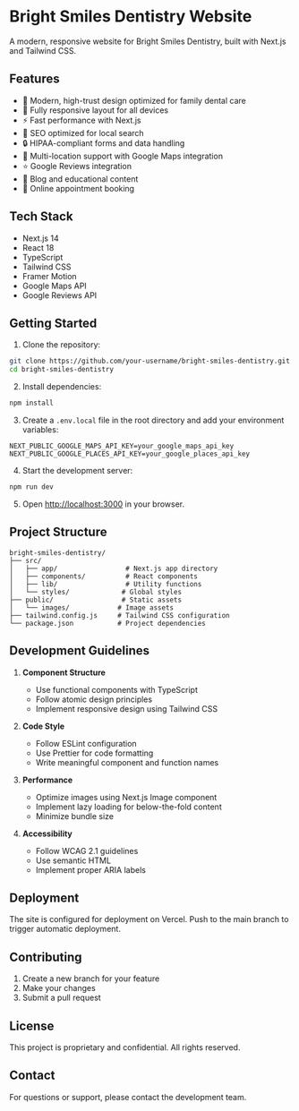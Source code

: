 # Bright Smiles Dentistry Website

A modern, responsive website for Bright Smiles Dentistry, built with Next.js and Tailwind CSS.

## Features

- 🎨 Modern, high-trust design optimized for family dental care
- 📱 Fully responsive layout for all devices
- ⚡ Fast performance with Next.js
- 🎯 SEO optimized for local search
- 🔒 HIPAA-compliant forms and data handling
- 📍 Multi-location support with Google Maps integration
- ⭐ Google Reviews integration
- 📝 Blog and educational content
- 📅 Online appointment booking

## Tech Stack

- Next.js 14
- React 18
- TypeScript
- Tailwind CSS
- Framer Motion
- Google Maps API
- Google Reviews API

## Getting Started

1. Clone the repository:
```bash
git clone https://github.com/your-username/bright-smiles-dentistry.git
cd bright-smiles-dentistry
```

2. Install dependencies:
```bash
npm install
```

3. Create a `.env.local` file in the root directory and add your environment variables:
```env
NEXT_PUBLIC_GOOGLE_MAPS_API_KEY=your_google_maps_api_key
NEXT_PUBLIC_GOOGLE_PLACES_API_KEY=your_google_places_api_key
```

4. Start the development server:
```bash
npm run dev
```

5. Open [http://localhost:3000](http://localhost:3000) in your browser.

## Project Structure

```
bright-smiles-dentistry/
├── src/
│   ├── app/                 # Next.js app directory
│   ├── components/          # React components
│   ├── lib/                 # Utility functions
│   └── styles/             # Global styles
├── public/                 # Static assets
│   └── images/            # Image assets
├── tailwind.config.js     # Tailwind CSS configuration
└── package.json           # Project dependencies
```

## Development Guidelines

1. **Component Structure**
   - Use functional components with TypeScript
   - Follow atomic design principles
   - Implement responsive design using Tailwind CSS

2. **Code Style**
   - Follow ESLint configuration
   - Use Prettier for code formatting
   - Write meaningful component and function names

3. **Performance**
   - Optimize images using Next.js Image component
   - Implement lazy loading for below-the-fold content
   - Minimize bundle size

4. **Accessibility**
   - Follow WCAG 2.1 guidelines
   - Use semantic HTML
   - Implement proper ARIA labels

## Deployment

The site is configured for deployment on Vercel. Push to the main branch to trigger automatic deployment.

## Contributing

1. Create a new branch for your feature
2. Make your changes
3. Submit a pull request

## License

This project is proprietary and confidential. All rights reserved.

## Contact

For questions or support, please contact the development team. 